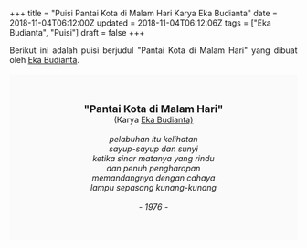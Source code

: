 +++
title = "Puisi Pantai Kota di Malam Hari Karya Eka Budianta"
date = 2018-11-04T06:12:00Z
updated = 2018-11-04T06:12:06Z
tags = ["Eka Budianta", "Puisi"]
draft = false
+++

<div dir="ltr" style="text-align: left;" trbidi="on"><div style="text-align: justify;">Berikut ini adalah puisi berjudul "Pantai Kota di Malam Hari" yang dibuat oleh <a href="https://ensiklopedia.kemdikbud.go.id/sastra/artikel/Eka_Budianta" target="_blank">Eka Budianta</a>. </div><br /><div style="background: #FAFAFA; font-size: 14px; height: auto; margin: 0 auto; padding: 50px; text-align: center; width: auto;"><span style="font-size: 18px;"><b>"Pantai Kota di Malam Hari"</b></span><br />(Karya <a href="https://www.sekata.web.id/tags/eka-budianta" target="_blank">Eka Budianta)</a> <br /><br /><i>pelabuhan itu kelihatan</i><br /><i>sayup-sayup dan sunyi</i><br /><i>ketika sinar matanya yang rindu</i><br /><i>dan penuh pengharapan</i><br /><i>memandangnya dengan cahaya</i><br /><i>lampu sepasang kunang-kunang</i><br /><br /><i>- 1976 -</i></div></div>
